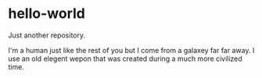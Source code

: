 # hello-world
Just another repository.

I'm a human just like the rest of you but I come from a galaxey far far away. I use an old elegent wepon that was created during a much more civilized time.
